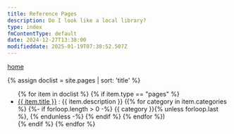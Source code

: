 ```yaml
---
title: Reference Pages
description: Do I look like a local library?
type: index
fmContentType: default
date: 2024-12-27T13:38:00
modifieddate: 2025-01-19T07:30:52.507Z
---
```


[home](/)

<!--
{% assign doclist = site.pages | sort: 'title' %}
<ol>
{% for item in doclist %}
    <li><a href="{{ item.url }}">{{ item.title }}</a></li>
{% endfor %}
</ol>
-->

{% assign doclist = site.pages | sort: 'title' %}
<ul>
{% for item in doclist %}
  {% if item.type == "pages" %}
    <li>
      <a href="{{ item.url }}">{{ item.title }}</a> : {{ item.description }}
      ({% for category in item.categories %}
        {%- if forloop.length > 0 -%}
        {{ category }}{% unless forloop.last %}, {% endunless -%} {% endif %}
      {% endfor %})
    </li>
  {% endif %}
{% endfor %}
</ul>
